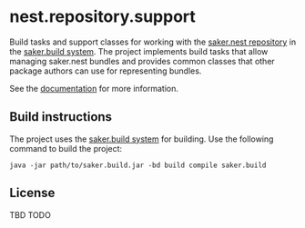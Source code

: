 # nest.repository.support

Build tasks and support classes for working with the [saker.nest repository](https://github.com/sakerbuild/saker.nest) in the [saker.build system](https://saker.build). The project implements build tasks that allow managing saker.nest bundles and provides common classes that other package authors can use for representing bundles.

See the [documentation](https://saker.build/nest.repository.support/doc/) for more information.

## Build instructions

The project uses the [saker.build system](https://saker.build) for building. Use the following command to build the project:

```
java -jar path/to/saker.build.jar -bd build compile saker.build
```

## License

TBD TODO